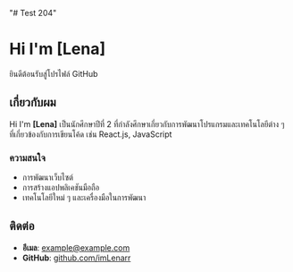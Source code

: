 "# Test 204" 
# Hi I'm [Lena]
ยินดีต้อนรับสู่โปรไฟล์ GitHub 

## เกี่ยวกับผม

Hi I'm **[Lena]** เป็นนักศึกษาปีที่ 2 ที่กำลังศึกษาเกี่ยวกับการพัฒนาโปรแกรมและเทคโนโลยีต่าง ๆ ที่เกี่ยวข้องกับการเขียนโค้ด เช่น React.js, JavaScript 

### ความสนใจ
- การพัฒนาเว็บไซต์
- การสร้างแอปพลิเคชันมือถือ
- เทคโนโลยีใหม่ ๆ และเครื่องมือในการพัฒนา

## ติดต่อ
- **อีเมล**: [example@example.com](mailto:example@example.com)
- **GitHub**: [github.com/imLenarr](https://github.com/imLenarr)


